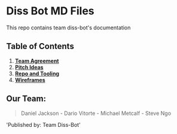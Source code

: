# Diss Bot MD Files
This repo contains team diss-bot's documentation

## Table of Contents

1. [**Team Agreement**](https://diss-bot.github.io/d-b-md/team-agreement.html)
2. [**Pitch Ideas**](https://diss-bot.github.io/d-b-md/pitch-ideas.md)
3. [**Repo and Tooling**](https://diss-bot.github.io/d-b-md/repo-and-tooling.md)
4. [**Wireframes**](https://diss-bot.github.io/d-b-md/wireframes.md)

## Our Team:
> Daniel Jackson - Dario Vitorte - Michael Metcalf - Steve Ngo

'Published by: Team Diss-Bot'